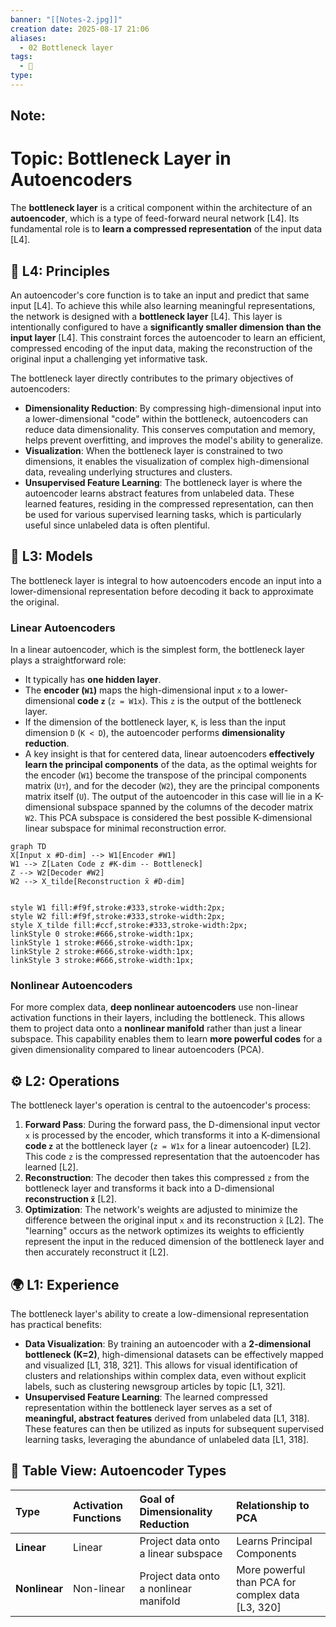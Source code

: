 ```yaml
---
banner: "[[Notes-2.jpg]]"
creation date: 2025-08-17 21:06
aliases:
  - 02 Bottleneck layer
tags:
  - 🧠
type:
---
```

## Note:


# Topic: Bottleneck Layer in Autoencoders

The **bottleneck layer** is a critical component within the architecture of an **autoencoder**, which is a type of feed-forward neural network [L4]. Its fundamental role is to **learn a compressed representation** of the input data [L4].

## 🧠 L4: Principles

An autoencoder's core function is to take an input and predict that same input [L4]. To achieve this while also learning meaningful representations, the network is designed with a **bottleneck layer** [L4]. This layer is intentionally configured to have a **significantly smaller dimension than the input layer** [L4]. This constraint forces the autoencoder to learn an efficient, compressed encoding of the input data, making the reconstruction of the original input a challenging yet informative task.

The bottleneck layer directly contributes to the primary objectives of autoencoders:

- **Dimensionality Reduction**: By compressing high-dimensional input into a lower-dimensional "code" within the bottleneck, autoencoders can reduce data dimensionality. This conserves computation and memory, helps prevent overfitting, and improves the model's ability to generalize.
- **Visualization**: When the bottleneck layer is constrained to two dimensions, it enables the visualization of complex high-dimensional data, revealing underlying structures and clusters.
- **Unsupervised Feature Learning**: The bottleneck layer is where the autoencoder learns abstract features from unlabeled data. These learned features, residing in the compressed representation, can then be used for various supervised learning tasks, which is particularly useful since unlabeled data is often plentiful.

## 🧩 L3: Models

The bottleneck layer is integral to how autoencoders encode an input into a lower-dimensional representation before decoding it back to approximate the original.

### Linear Autoencoders

In a linear autoencoder, which is the simplest form, the bottleneck layer plays a straightforward role:

- It typically has **one hidden layer**.
- The **encoder (`W1`)** maps the high-dimensional input `x` to a lower-dimensional **code `z`** (`z = W1x`). This `z` is the output of the bottleneck layer.
- If the dimension of the bottleneck layer, `K`, is less than the input dimension `D` (`K < D`), the autoencoder performs **dimensionality reduction**.
- A key insight is that for centered data, linear autoencoders **effectively learn the principal components** of the data, as the optimal weights for the encoder (`W1`) become the transpose of the principal components matrix (`U⊤`), and for the decoder (`W2`), they are the principal components matrix itself (`U`). The output of the autoencoder in this case will lie in a K-dimensional subspace spanned by the columns of the decoder matrix `W2`. This PCA subspace is considered the best possible K-dimensional linear subspace for minimal reconstruction error.

```mermaid
graph TD 
X[Input x #D-dim] --> W1[Encoder #W1] 
W1 --> Z[Laten Code z #K-dim -- Bottleneck] 
Z --> W2[Decoder #W2] 
W2 --> X_tilde[Reconstruction x̃ #D-dim]


style W1 fill:#f9f,stroke:#333,stroke-width:2px;
style W2 fill:#f9f,stroke:#333,stroke-width:2px;
style X_tilde fill:#ccf,stroke:#333,stroke-width:2px;
linkStyle 0 stroke:#666,stroke-width:1px;
linkStyle 1 stroke:#666,stroke-width:1px;
linkStyle 2 stroke:#666,stroke-width:1px;
linkStyle 3 stroke:#666,stroke-width:1px;
```

### Nonlinear Autoencoders

For more complex data, **deep nonlinear autoencoders** use non-linear activation functions in their layers, including the bottleneck. This allows them to project data onto a **nonlinear manifold** rather than just a linear subspace. This capability enables them to learn **more powerful codes** for a given dimensionality compared to linear autoencoders (PCA).

## ⚙️ L2: Operations

The bottleneck layer's operation is central to the autoencoder's process:

1. **Forward Pass**: During the forward pass, the D-dimensional input vector `x` is processed by the encoder, which transforms it into a K-dimensional **code `z`** at the bottleneck layer (`z = W1x` for a linear autoencoder) [L2]. This code `z` is the compressed representation that the autoencoder has learned [L2].
2. **Reconstruction**: The decoder then takes this compressed `z` from the bottleneck layer and transforms it back into a D-dimensional **reconstruction `x̃`** [L2].
3. **Optimization**: The network's weights are adjusted to minimize the difference between the original input `x` and its reconstruction `x̃` [L2]. The "learning" occurs as the network optimizes its weights to efficiently represent the input in the reduced dimension of the bottleneck layer and then accurately reconstruct it [L2].

## 🌍 L1: Experience

The bottleneck layer's ability to create a low-dimensional representation has practical benefits:

- **Data Visualization**: By training an autoencoder with a **2-dimensional bottleneck (K=2)**, high-dimensional datasets can be effectively mapped and visualized [L1, 318, 321]. This allows for visual identification of clusters and relationships within complex data, even without explicit labels, such as clustering newsgroup articles by topic [L1, 321].
- **Unsupervised Feature Learning**: The learned compressed representation within the bottleneck layer serves as a set of **meaningful, abstract features** derived from unlabeled data [L1, 318]. These features can then be utilized as inputs for subsequent supervised learning tasks, leveraging the abundance of unlabeled data [L1, 318].

## 🔢 Table View: Autoencoder Types

| Type          | Activation Functions | Goal of Dimensionality Reduction       | Relationship to PCA                               |
| :------------ | :------------------- | :------------------------------------- | :------------------------------------------------ |
| **Linear**    | Linear               | Project data onto a linear subspace    | Learns Principal Components                       |
| **Nonlinear** | Non-linear           | Project data onto a nonlinear manifold | More powerful than PCA for complex data [L3, 320] |
